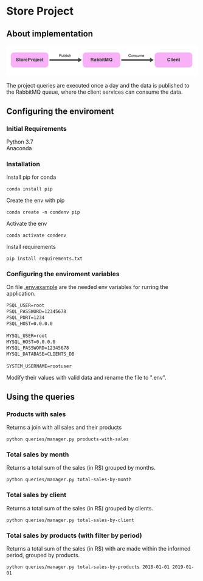 # Store Project

## About implementation
![Data flow](https://github.com/jullynobre/store-project/blob/readme/docs/data-flow.png)

The project queries are executed once a day and the data is published to the RabbitMQ queue, where the client services can consume the data.

## Configuring the enviroment

### Initial Requirements
Python 3.7  
Anaconda

### Installation
Install pip for conda
```
conda install pip
```

Create the env with pip
```
conda create -n condenv pip
```

Activate the env
```
conda activate condenv
```

Install requirements
```
pip install requirements.txt
```

### Configuring the enviroment variables
On file [.env.example](.env.example) are the needed env variables for rurring the application.  

```
PSQL_USER=root
PSQL_PASSWORD=12345678
PSQL_PORT=1234
PSQL_HOST=0.0.0.0

MYSQL_USER=root
MYSQL_HOST=0.0.0.0
MYSQL_PASSWORD=12345678
MYSQL_DATABASE=CLIENTS_DB

SYSTEM_USERNAME=rootuser
```
Modify their values with valid data and rename the file to ".env".

## Using the queries

### Products with sales
Returns a join with all sales and their products
```
python queries/manager.py products-with-sales
```

### Total sales by month
Returns a total sum of the sales (in R$) grouped by months.
```
python queries/manager.py total-sales-by-month
```

### Total sales by client
Returns a total sum of the sales (in R$) grouped by clients.
```
python queries/manager.py total-sales-by-client
```

### Total sales by products (with filter by period)
Returns a total sum of the sales (in R$) with are made within the informed period, grouped by products.
```
python queries/manager.py total-sales-by-products 2018-01-01 2019-01-01
```
